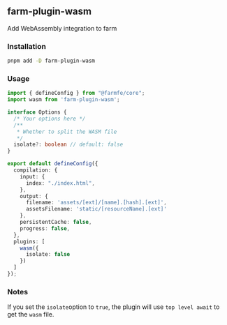 ## farm-plugin-wasm

Add WebAssembly integration to farm

### Installation

```bash
pnpm add -D farm-plugin-wasm
```

### Usage

```ts
import { defineConfig } from "@farmfe/core";
import wasm from 'farm-plugin-wasm';

interface Options {
  /* Your options here */
  /**
   * Whether to split the WASM file
   */
  isolate?: boolean // default: false
}

export default defineConfig({
  compilation: {
    input: {
      index: "./index.html",
    },
    output: {
      filename: 'assets/[ext]/[name].[hash].[ext]',
      assetsFilename: 'static/[resourceName].[ext]'
    },
    persistentCache: false,
    progress: false,
  },
  plugins: [
    wasm({
      isolate: false
    })
  ]
});
```

### Notes
If you set the ```isolate```option to ```true```, the plugin will use ```top level await``` to get the ```wasm``` file.